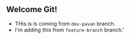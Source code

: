 ## Welcome Git!

- THis is is coming from `dev-pavan`    branch.
- I'm adding this from `feature-branch` branch.'